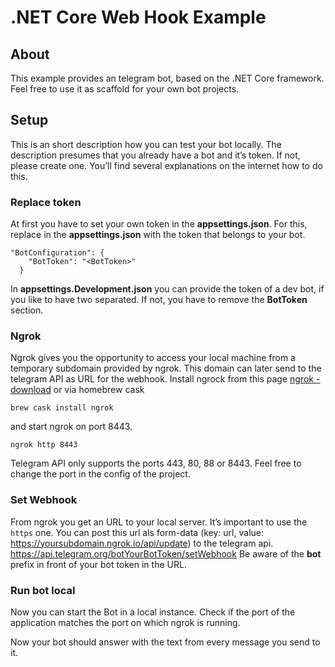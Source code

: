 
# .NET Core Web Hook Example
## About
This example provides an telegram bot, based on the .NET Core framework. Feel free to use it as scaffold for your own bot projects.
## Setup
This is an short description how you can test your bot locally. The description presumes that you already have a bot and it’s token. If not, please create one. You’ll find several explanations on the internet how to do this.

### Replace token
At first you have to set your own token in the **appsettings.json**. For this, replace **<BotToken>** in the **appsettings.json** with the token that belongs to your bot.
```
"BotConfiguration": {
    "BotToken": "<BotToken>"    
  }
```
In **appsettings.Development.json** you can provide the token of a dev bot, if you like to have two separated. If not, you have to remove the **BotToken** section.

### Ngrok
Ngrok gives you the opportunity to access your local machine from a temporary subdomain provided by ngrok. This domain can later send to the telegram API as URL for the webhook.
Install ngrock from this page [ngrok - download](https://ngrok.com/download) or via homebrew cask 
```
brew cask install ngrok
```
and start ngrok on port 8443.
```
ngrok http 8443 
```
Telegram API only supports the ports 443, 80, 88 or 8443. Feel free to change the port in the config of the project.

### Set Webhook
From ngrok you get an URL to your local server. It’s important to use the `https` one. You can post this url als form-data (key: url, value: https://yoursubdomain.ngrok.io/api/update) to the telegram api.
https://api.telegram.org/botYourBotToken/setWebhook
Be aware of the **bot** prefix in front of your bot token in the URL.

###  Run bot local
Now you can start the Bot in a local instance. Check if the port of the application matches the port on which ngrok is running.

Now your bot should answer with the text from every message you send to it.
